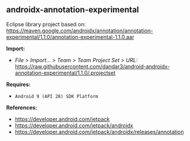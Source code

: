 ## androidx-annotation-experimental

Eclipse library project based on:<br/>
https://maven.google.com/androidx/annotation/annotation-experimental/1.1.0/annotation-experimental-1.1.0.aar

**Import:**
- _File > Import... > Team > Team Project Set > URL:_<br/>
  https://raw.githubusercontent.com/dandar3/android-androidx-annotation-experimental/1.1.0/.projectset

**Requires:**
- `Android 9 (API 28) SDK Platform`

**References:**
- https://developer.android.com/jetpack
- https://developer.android.com/jetpack/androidx
- https://developer.android.com/jetpack/androidx/releases/annotation